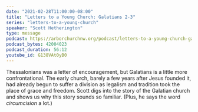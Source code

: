 ```yaml
---
date: "2021-02-28T11:00:00-08:00"
title: "Letters to a Young Church: Galatians 2-3"
series: "letters-to-a-young-church"
speaker: "Scott Hetherington"
type: message
podcast: https://arborchurchnw.org/podcast/letters-to-a-young-church-galatians-2-3.m4a
podcast_bytes: 42004023
podcast_duration: 56:12
youtube_id: G138VAt0yB0
---
```


Thessalonians was a letter of encouragement, but Galatians is a little more confrontational. The early church, barely a few years after Jesus founded it, had already begun to suffer a division as legalism and tradition took the place of grace and freedom. Scott digs into the story of the Galatian church and shows us why this story sounds so familiar. (Plus, he says the word *circumcision* a lot.)
